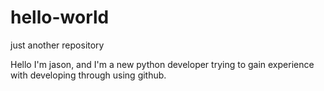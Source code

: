 # hello-world
just another repository

Hello I'm jason, and I'm a new python developer trying to gain experience with developing through using github.
